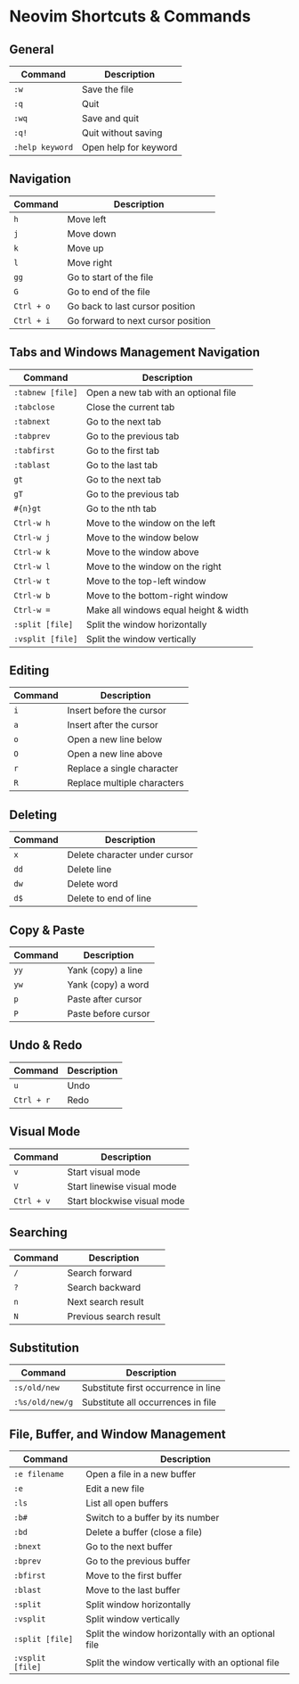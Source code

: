 # Neovim Shortcuts & Commands

## General
| Command | Description               |
|---------|---------------------------|
| `:w`    | Save the file             |
| `:q`    | Quit                      |
| `:wq`   | Save and quit             |
| `:q!`   | Quit without saving       |
| `:help keyword` | Open help for keyword |

## Navigation
| Command | Description               |
|---------|---------------------------|
| `h`     | Move left                 |
| `j`     | Move down                 |
| `k`     | Move up                   |
| `l`     | Move right                |
| `gg`    | Go to start of the file   |
| `G`     | Go to end of the file     |
| `Ctrl + o` | Go back to last cursor position |
| `Ctrl + i` | Go forward to next cursor position |

## Tabs and Windows Management Navigation
| Command           | Description                          |
|-------------------|--------------------------------------|
| `:tabnew [file]`  | Open a new tab with an optional file |
| `:tabclose`       | Close the current tab                |
| `:tabnext`        | Go to the next tab                   |
| `:tabprev`        | Go to the previous tab               |
| `:tabfirst`       | Go to the first tab                  |
| `:tablast`        | Go to the last tab                   |
| `gt`              | Go to the next tab                   |
| `gT`              | Go to the previous tab               |
| `#{n}gt`          | Go to the nth tab                    |
| `Ctrl-w h`        | Move to the window on the left       |
| `Ctrl-w j`        | Move to the window below             |
| `Ctrl-w k`        | Move to the window above             |
| `Ctrl-w l`        | Move to the window on the right      |
| `Ctrl-w t`        | Move to the top-left window          |
| `Ctrl-w b`        | Move to the bottom-right window      |
| `Ctrl-w =`        | Make all windows equal height & width|
| `:split [file]`   | Split the window horizontally        |
| `:vsplit [file]`  | Split the window vertically          |

## Editing
| Command | Description               |
|---------|---------------------------|
| `i`     | Insert before the cursor  |
| `a`     | Insert after the cursor   |
| `o`     | Open a new line below     |
| `O`     | Open a new line above     |
| `r`     | Replace a single character|
| `R`     | Replace multiple characters |

## Deleting
| Command | Description               |
|---------|---------------------------|
| `x`     | Delete character under cursor |
| `dd`    | Delete line               |
| `dw`    | Delete word               |
| `d$`    | Delete to end of line     |

## Copy & Paste
| Command | Description               |
|---------|---------------------------|
| `yy`    | Yank (copy) a line        |
| `yw`    | Yank (copy) a word        |
| `p`     | Paste after cursor        |
| `P`     | Paste before cursor       |

## Undo & Redo
| Command | Description               |
|---------|---------------------------|
| `u`     | Undo                      |
| `Ctrl + r` | Redo                   |

## Visual Mode
| Command | Description               |
|---------|---------------------------|
| `v`     | Start visual mode         |
| `V`     | Start linewise visual mode|
| `Ctrl + v` | Start blockwise visual mode |

## Searching
| Command | Description               |
|---------|---------------------------|
| `/`     | Search forward            |
| `?`     | Search backward           |
| `n`     | Next search result        |
| `N`     | Previous search result    |

## Substitution
| Command | Description               |
|---------|---------------------------|
| `:s/old/new` | Substitute first occurrence in line |
| `:%s/old/new/g` | Substitute all occurrences in file |

## File, Buffer, and Window Management
| Command       | Description                             |
|---------------|-----------------------------------------|
| `:e filename` | Open a file in a new buffer             |
| `:e`          | Edit a new file                         |
| `:ls`         | List all open buffers                   |
| `:b#`         | Switch to a buffer by its number        |
| `:bd`         | Delete a buffer (close a file)          |
| `:bnext`      | Go to the next buffer                   |
| `:bprev`      | Go to the previous buffer               |
| `:bfirst`     | Move to the first buffer                |
| `:blast`      | Move to the last buffer                 |
| `:split`      | Split window horizontally               |
| `:vsplit`     | Split window vertically                 |
| `:split [file]`   | Split the window horizontally with an optional file |
| `:vsplit [file]`  | Split the window vertically with an optional file   |
